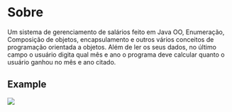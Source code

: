 <h1>Sobre</h1>
Um sistema de gerenciamento de salários feito em Java OO, Enumeração, Composição de objetos, encapsulamento e outros vários conceitos de programação orientada a objetos. Além de ler os seus dados, no último campo o usuário digita qual mês e ano o programa deve calcular quanto o usuário ganhou no mês e ano citado.

<h2>Example</h2>
<img src="https://github.com/Kaique-Parente/SalaryManagement/assets/81454096/a8946d07-2b47-48cc-9ea3-8f0a54c2e02d">
